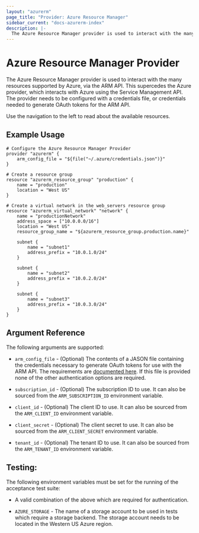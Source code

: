 ```yaml
---
layout: "azurerm"
page_title: "Provider: Azure Resource Manager"
sidebar_current: "docs-azurerm-index"
description: |-
  The Azure Resource Manager provider is used to interact with the many resources supported by Azure, via the ARM API. This supercedes the Azure provider, which interacts with Azure using the Service Management API. The provider needs to be configured with a credentials file, or credentials needed to generate OAuth tokens for the ARM API.
---
```


# Azure Resource Manager Provider

The Azure Resource Manager provider is used to interact with the many resources
supported by Azure, via the ARM API. This supercedes the Azure provider, which
interacts with Azure using the Service Management API. The provider needs to be
configured with a credentials file, or credentials needed to generate OAuth
tokens for the ARM API.

Use the navigation to the left to read about the available resources.

## Example Usage

```
# Configure the Azure Resource Manager Provider
provider "azurerm" {
    arm_config_file = "${file("~/.azure/credentials.json")}"
}

# Create a resource group
resource "azurerm_resource_group" "production" {
    name = "production"
    location = "West US"
}

# Create a virtual network in the web_servers resource group
resource "azurerm_virtual_network" "network" {
    name = "productionNetwork"
    address_space = ["10.0.0.0/16"]
    location = "West US"
    resource_group_name = "${azurerm_resource_group.production.name}"

    subnet {
        name = "subnet1"
        address_prefix = "10.0.1.0/24"
    }

    subnet {
        name = "subnet2"
        address_prefix = "10.0.2.0/24"
    }
    
    subnet {
        name = "subnet3"
        address_prefix = "10.0.3.0/24"
    }
}

```

## Argument Reference

The following arguments are supported:

* `arm_config_file` - (Optional) The contents of a JASON file containing the
  credentials necessary to generate OAuth tokens for use with the ARM API.
  The requirements are [documented here][armconfig]. If this file is provided
  none of the other authentication options are required.

* `subscription_id` - (Optional) The subscription ID to use. It can also
  be sourced from the `ARM_SUBSCRIPTION_ID` environment variable.

* `client_id` - (Optional) The client ID to use. It can also be sourced from
  the `ARM_CLIENT_ID` environment variable.

* `client_secret` - (Optional) The client secret to use. It can also be sourced from
  the `ARM_CLIENT_SECRET` environment variable.

* `tenant_id` - (Optional) The tenant ID to use. It can also be sourced from the
  `ARM_TENANT_ID` environment variable.

## Testing:

The following environment variables must be set for the running of the
acceptance test suite:

* A valid combination of the above which are required for authentication.

* `AZURE_STORAGE` - The name of a storage account to be used in tests which
  require a storage backend. The storage account needs to be located in
  the Western US Azure region.

[armconfig]: https://msdn.microsoft.com/en-us/library/azure/dn790557.aspx#bk_portal
